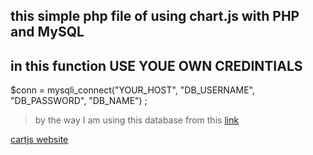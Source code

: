 ## this simple php file of using chart.js with PHP and MySQL

## in this function USE YOUE OWN CREDINTIALS 
$conn = mysqli_connect("YOUR_HOST", "DB_USERNAME", "DB_PASSWORD", "DB_NAME") ;

> by the way I am using this database from this [link](http://www.mysqltutorial.org/mysql-sample-database.aspx)

[cartjs website](https://www.chartjs.org/)